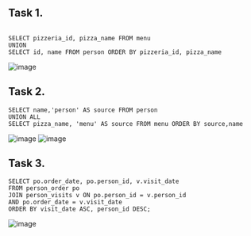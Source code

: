  ## Task 1. 
```

SELECT pizzeria_id, pizza_name FROM menu
UNION
SELECT id, name FROM person ORDER BY pizzeria_id, pizza_name

```
![image](https://github.com/piviich/db_practice/assets/144881369/a9cea209-ecdc-4767-8ad9-bf331f8ae215)

## Task 2.

```
SELECT name,'person' AS source FROM person
UNION ALL
SELECT pizza_name, 'menu' AS source FROM menu ORDER BY source,name
```
![image](https://github.com/piviich/db_practice/assets/144881369/21ce41b0-00e0-4009-b10b-5a60f003478b)
![image](https://github.com/piviich/db_practice/assets/144881369/31b5fa5a-b91a-4f86-ab1f-f55a26bd156a)


 ## Task 3. 
 ```
SELECT po.order_date, po.person_id, v.visit_date
FROM person_order po
JOIN person_visits v ON po.person_id = v.person_id
AND po.order_date = v.visit_date
ORDER BY visit_date ASC, person_id DESC;
```
![image](https://github.com/piviich/db_practice/assets/144881369/75bca649-7bd5-48e2-a93c-b3432f111553)

